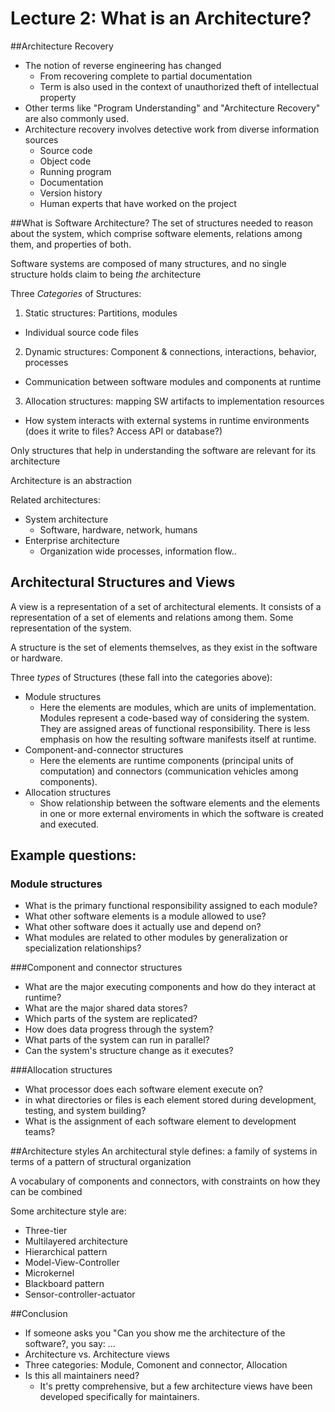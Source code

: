 # Lecture 2: What is an Architecture?

##Architecture Recovery
- The notion of reverse engineering has changed
  - From recovering complete to partial documentation
  - Term is also used in the context of unauthorized theft of intellectual property
- Other terms like "Program Understanding" and "Architecture Recovery" are also commonly used.
- Architecture recovery involves detective work from diverse information sources
  - Source code
  - Object code
  - Running program
  - Documentation
  - Version history
  - Human experts that have worked on the project

##What is Software Architecture?
The set of structures needed to reason about the system, which comprise software elements, relations among them, and properties of both.

Software systems are composed of many structures, and no single structure holds claim to being *the* architecture

Three *Categories* of Structures:

1. Static structures: Partitions, modules
  - Individual source code files
2. Dynamic structures: Component & connections, interactions, behavior, processes
  - Communication between software modules and components at runtime
3. Allocation structures: mapping SW artifacts to implementation resources
  - How system interacts with external systems in runtime environments (does it write to files? Access API or database?)

Only structures that help in understanding the software are relevant for its architecture

Architecture is an abstraction

Related architectures:
- System architecture
  - Software, hardware, network, humans
- Enterprise architecture
  - Organization wide processes, information flow..

## Architectural Structures and Views
A view is a representation of a set of architectural elements. It consists of a representation of a set of elements and relations among them. Some representation of the system.

A structure is the set of elements themselves, as they exist in the software or hardware.

Three *types* of Structures (these fall into the categories above):
- Module structures
  - Here the elements are modules, which are units of implementation. Modules represent a code-based way of considering the system. They are assigned areas of functional responsibility. There is less emphasis on how the resulting software manifests itself at runtime.
- Component-and-connector structures
  - Here the elements are runtime components (principal units of computation) and connectors (communication vehicles among components).
- Allocation structures
  - Show relationship between the software elements and the elements in one or more external enviroments in which the software is created and executed.


## Example questions:
### Module structures
- What is the primary functional responsibility assigned to each module?
- What other software elements is a module allowed to use?
- What other software does it actually use and depend on?
- What modules are related to other modules by generalization or specialization relationships?

###Component and connector structures
- What are the major executing components and how do they interact at runtime?
- What are the major shared data stores?
- Which parts of the system are replicated?
- How does data progress through the system?
- What parts of the system can run in parallel?
- Can the system's structure change as it executes?

###Allocation structures
- What processor does each software element execute on?
- in what directories or files is each element stored during development, testing, and system building?
- What is the assignment of each software element to development teams?

##Architecture styles
An architectural style defines: a family of systems in terms of a pattern of structural organization

A vocabulary of components and connectors, with constraints on how they can be combined

Some architecture style are:
- Three-tier
- Multilayered architecture
- Hierarchical pattern
- Model-View-Controller
- Microkernel
- Blackboard pattern
- Sensor-controller-actuator

##Conclusion
- If someone asks you "Can you show me the architecture of the software?, you say: ...
- Architecture vs. Architecture views
- Three categories: Module, Comonent and connector, Allocation
- Is this all maintainers need?
  - It's pretty comprehensive, but a few architecture views have been developed specifically for maintainers.
